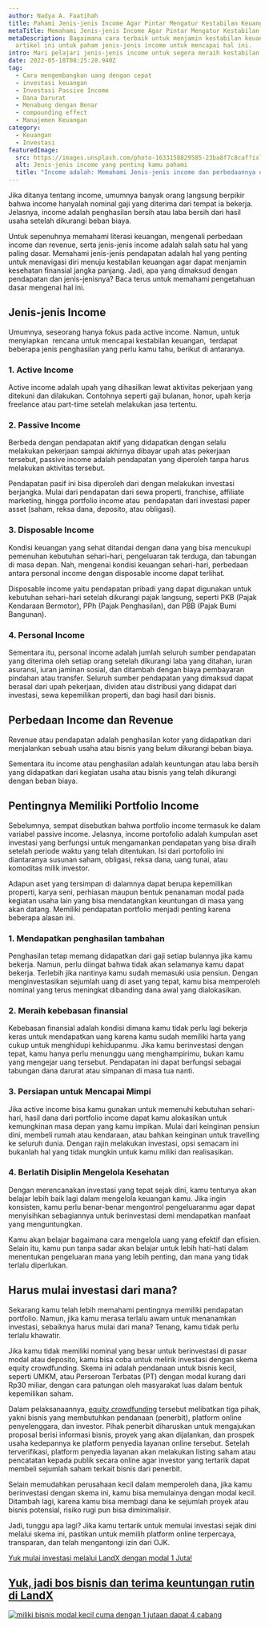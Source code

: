 ```yaml
---
author: Nadya A. Faatihah
title: Pahami Jenis-jenis Income Agar Pintar Mengatur Kestabilan Keuangan
metaTitle: Memahami Jenis-jenis Income Agar Pintar Mengatur Kestabilan Keuangan
metaDescription: Bagaimana cara terbaik untuk menjamin kestabilan keuangan? Baca
  artikel ini untuk paham jenis-jenis income untuk mencapai hal ini.
intro: Mari pelajari jenis-jenis income untuk segera meraih kestabilan finansial
date: 2022-05-18T08:25:28.940Z
tag:
  - Cara mengembangkan uang dengan cepat
  - investasi keuangan
  - Investasi Passive Income
  - Dana Darurat
  - Menabung dengan Benar
  - compounding effect
  - Manajemen Keuangan
category:
  - Keuangan
  - Investasi
featuredImage:
  src: https://images.unsplash.com/photo-1633158829585-23ba8f7c8caf?ixlib=rb-1.2.1&ixid=MnwxMjA3fDB8MHxwaG90by1wYWdlfHx8fGVufDB8fHx8&auto=format&fit=crop&w=870&q=80
  alt: Jenis-jenis income yang penting kamu pahami
  title: "Income adalah: Memahami Jenis-jenis income dan perbedaannya dengan revenue"
---
```



Jika ditanya tentang income, umumnya banyak orang langsung berpikir bahwa income hanyalah nominal gaji yang diterima dari tempat ia bekerja. Jelasnya, income adalah penghasilan bersih atau laba bersih dari hasil usaha setelah dikurangi beban biaya. 

Untuk sepenuhnya memahami literasi keuangan, mengenali perbedaan income dan revenue, serta jenis-jenis income adalah salah satu hal yang paling dasar. Memahami jenis-jenis pendapatan adalah hal yang penting untuk menavigasi diri menuju kestabilan keuangan agar dapat menjamin kesehatan finansial jangka panjang. Jadi, apa yang dimaksud dengan pendapatan dan jenis-jenisnya? Baca terus untuk memahami pengetahuan dasar mengenai hal ini.

## Jenis-jenis Income

Umumnya, seseorang hanya fokus pada active income. Namun, untuk menyiapkan  rencana untuk mencapai kestabilan keuangan,  terdapat beberapa jenis penghasilan yang perlu kamu tahu, berikut di antaranya.

### 1. Active Income

Active income adalah upah yang dihasilkan lewat aktivitas pekerjaan yang ditekuni dan dilakukan. Contohnya seperti gaji bulanan, honor, upah kerja freelance atau part-time setelah melakukan jasa tertentu. 

### 2. Passive Income

Berbeda dengan pendapatan aktif yang didapatkan dengan selalu melakukan pekerjaan sampai akhirnya dibayar upah atas pekerjaan tersebut, passive income adalah pendapatan yang diperoleh tanpa harus melakukan aktivitas tersebut. 

Pendapatan pasif ini bisa diperoleh dari dengan melakukan investasi berjangka. Mulai dari pendapatan dari sewa properti, franchise, affiliate marketing, hingga portfolio income atau  pendapatan dari investasi paper asset (saham, reksa dana, deposito, atau obligasi).

### 3. Disposable Income

Kondisi keuangan yang sehat ditandai dengan dana yang bisa mencukupi pemenuhan kebutuhan sehari-hari, pengeluaran tak terduga, dan tabungan di masa depan. Nah, mengenai kondisi keuangan sehari-hari, perbedaan antara personal income dengan disposable income dapat terlihat.

Disposable income yaitu pendapatan pribadi yang dapat digunakan untuk kebutuhan sehari-hari setelah dikurangi pajak langsung, seperti PKB (Pajak Kendaraan Bermotor), PPh (Pajak Penghasilan), dan PBB (Pajak Bumi Bangunan).

### 4. Personal Income

Sementara itu, personal income adalah jumlah seluruh sumber pendapatan yang diterima oleh setiap orang setelah dikurangi laba yang ditahan, iuran asuransi, iuran jaminan sosial, dan ditambah dengan biaya pembayaran pindahan atau transfer. Seluruh sumber pendapatan yang dimaksud dapat berasal dari upah pekerjaan, dividen atau distribusi yang didapat dari investasi, sewa kepemilikan properti, dan bagi hasil dari bisnis.

## Perbedaan Income dan Revenue

Revenue atau pendapatan adalah penghasilan kotor yang didapatkan dari menjalankan sebuah usaha atau bisnis yang belum dikurangi beban biaya.

Sementara itu income atau penghasilan adalah keuntungan atau laba bersih yang didapatkan dari kegiatan usaha atau bisnis yang telah dikurangi dengan beban biaya. 

## Pentingnya Memiliki Portfolio Income

Sebelumnya, sempat disebutkan bahwa portfolio income termasuk ke dalam variabel passive income. Jelasnya, income portofolio adalah kumpulan aset investasi yang berfungsi untuk mengamankan pendapatan yang bisa diraih setelah periode waktu yang telah ditentukan. Isi dari portofolio ini diantaranya susunan saham, obligasi, reksa dana, uang tunai, atau komoditas milik investor.

Adapun aset yang tersimpan di dalamnya dapat berupa kepemilikan properti, karya seni, perhiasan maupun bentuk penanaman modal pada kegiatan usaha lain yang bisa mendatangkan keuntungan di masa yang akan datang. Memiliki pendapatan portfolio menjadi penting karena beberapa alasan ini.

### 1. Mendapatkan penghasilan tambahan

Penghasilan tetap memang didapatkan dari gaji setiap bulannya jika kamu bekerja. Namun, perlu diingat bahwa tidak akan selamanya kamu dapat bekerja. Terlebih jika nantinya kamu sudah memasuki usia pensiun. Dengan menginvestasikan sejumlah uang di aset yang tepat, kamu bisa memperoleh nominal yang terus meningkat dibanding dana awal yang dialokasikan.

### 2. Meraih kebebasan finansial

Kebebasan finansial adalah kondisi dimana kamu tidak perlu lagi bekerja keras untuk mendapatkan uang karena kamu sudah memiliki harta yang cukup untuk menghidupi kehidupanmu. Jika kamu berinvestasi dengan tepat, kamu hanya perlu menunggu uang menghampirimu, bukan kamu yang mengejar uang tersebut. Pendapatan ini dapat berfungsi sebagai tabungan dana darurat atau simpanan di masa tua nanti.

### 3. Persiapan untuk Mencapai Mimpi

Jika active income bisa kamu gunakan untuk memenuhi kebutuhan sehari-hari, hasil dana dari portfolio income dapat kamu alokasikan untuk kemungkinan masa depan yang kamu impikan. Mulai dari keinginan pensiun dini, membeli rumah atau kendaraan, atau bahkan keinginan untuk travelling ke seluruh dunia. Dengan rajin melakukan investasi, opsi semacam ini bukanlah hal yang tidak mungkin untuk kamu miliki dan realisasikan.

### 4. Berlatih Disiplin Mengelola Kesehatan

Dengan merencanakan investasi yang tepat sejak dini, kamu tentunya akan belajar lebih baik lagi dalam mengelola keuangan kamu. Jika ingin konsisten, kamu perlu benar-benar mengontrol pengeluaranmu agar dapat menyisihkan sebagiannya untuk berinvestasi demi mendapatkan manfaat yang menguntungkan.

Kamu akan belajar bagaimana cara mengelola uang yang efektif dan efisien. Selain itu, kamu pun tanpa sadar akan belajar untuk lebih hati-hati dalam menentukan pengeluaran mana yang lebih penting, dan mana yang tidak terlalu diperlukan.

## Harus mulai investasi dari mana?

Sekarang kamu telah lebih memahami pentingnya memiliki pendapatan portfolio. Namun, jika kamu merasa terlalu awam untuk menanamkan investasi, sebaiknya harus mulai dari mana? Tenang, kamu tidak perlu terlalu khawatir. 

Jika kamu tidak memiliki nominal yang besar untuk berinvestasi di pasar modal atau deposito, kamu bisa coba untuk melirik investasi dengan skema equity crowdfunding. Skema ini adalah pendanaan untuk bisnis kecil, seperti UMKM, atau Perseroan Terbatas (PT) dengan modal kurang dari Rp30 miliar, dengan cara patungan oleh masyarakat luas dalam bentuk kepemilikan saham. 

Dalam pelaksanaannya, [equity crowdfunding](https://landx.id/) tersebut melibatkan tiga pihak, yakni bisnis yang membutuhkan pendanaan (penerbit), platform online penyelenggara, dan investor. Pihak penerbit diharuskan untuk mengajukan proposal berisi informasi bisnis, proyek yang akan dijalankan, dan prospek usaha kedepannya ke platform penyedia layanan online tersebut. Setelah terverifikasi, platform penyedia layanan akan melakukan listing saham atau pencatatan kepada publik secara online agar investor yang tertarik dapat membeli sejumlah saham terkait bisnis dari penerbit.

Selain memudahkan perusahaan kecil dalam memperoleh dana, jika kamu berinvestasi dengan skema ini, kamu bisa memulainya dengan modal kecil. Ditambah lagi, karena kamu bisa membagi dana ke sejumlah proyek atau bisnis potensial, risiko rugi pun bisa diminimalisir.

Jadi, tunggu apa lagi? Jika kamu tertarik untuk memulai investasi sejak dini melalui skema ini, pastikan untuk memilih platform online terpercaya, transparan, dan telah mengantongi izin dari OJK.

[Yuk mulai investasi melalui LandX dengan modal 1 Juta!](https://landx.id/project/?utm_source=Blog&utm_medium=organic+keyword&utm_campaign=blog&utm_id=Blog)

## [Yuk, jadi bos bisnis dan terima keuntungan rutin di LandX](https://landx.id/project/?utm_source=Blog&utm_medium=organic+keyword&utm_campaign=blog&utm_id=Blog)

[![miliki bisnis modal kecil cuma dengan 1 jutaan dapat 4 cabang ](https://accountgram-production.sfo2.cdn.digitaloceanspaces.com/landx_ghost/2021/11/jadi-owner-bisnis-hanya-1-jutaan-dengan-cuan-yang-sangat-menjanjikan.png)](https://landx.id/project/?utm_source=Blog&utm_medium=organic+keyword&utm_campaign=blog&utm_id=Blog)